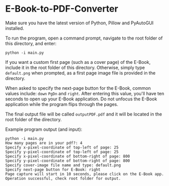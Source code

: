 # E-Book-to-PDF-Converter

Make sure you have the latest version of Python, Pillow and PyAutoGUI installed.

To run the program, open a command prompt, navigate to the root folder of this directory, and enter:

`python -i main.py`

If you want a custom first page (such as a cover page) of the E-Book, include it in the root folder of this directory. Otherwise, simply type `default.png` when prompted, as a first page image file is provided in the directory.

When asked to specify the next-page button for the E-Book, common values include: `down` `PgDn` and `right`.
After entering this value, you'll have ten seconds to open up your E-Book application. Do not unfocus the E-Book application while the program flips through the pages.

The final output file will be called `outputPDF.pdf` and it will be located in the root folder of the directory.

Example program output (and input): 
```
python -i main.py
How many pages are in your pdf?: 4
Specify x-pixel-coordinate of top-left of page: 25
Specify y-pixel-coordinate of top-left of page: 25
Specify x-pixel-coordinate of bottom-right of page: 800
Specify y-pixel-coordinate of bottom-right of page: 800
Specify cover-image file name and type: default.png
Specify next-page button for E-Book: right
Page capture will start in 10 seconds, please click on the E-Book app.
Operation successful, check root folder for output.
```
